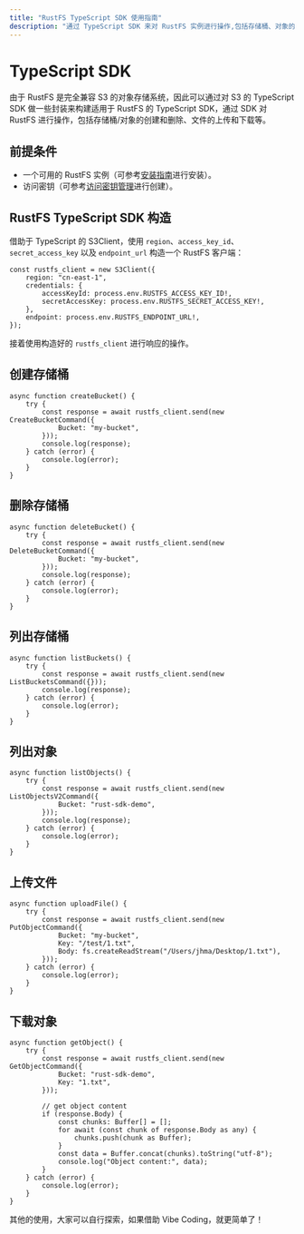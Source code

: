 ```yaml
---
title: "RustFS TypeScript SDK 使用指南"
description: "通过 TypeScript SDK 来对 RustFS 实例进行操作,包括存储桶、对象的创建和删除."
---
```


# TypeScript SDK

由于 RustFS 是完全兼容 S3 的对象存储系统，因此可以通过对 S3 的 TypeScript SDK 做一些封装来构建适用于 RustFS 的 TypeScript SDK，通过 SDK 对 RustFS 进行操作，包括存储桶/对象的创建和删除、文件的上传和下载等。

## 前提条件

- 一个可用的 RustFS 实例（可参考[安装指南](../../installation/index.md)进行安装）。
- 访问密钥（可参考[访问密钥管理](../../administration/iam/access-token.md)进行创建）。

## RustFS TypeScript SDK 构造

借助于 TypeScript 的 S3Client，使用 `region`、`access_key_id`、`secret_access_key` 以及 `endpoint_url` 构造一个 RustFS 客户端：

```
const rustfs_client = new S3Client({
    region: "cn-east-1",
    credentials: {
        accessKeyId: process.env.RUSTFS_ACCESS_KEY_ID!,
        secretAccessKey: process.env.RUSTFS_SECRET_ACCESS_KEY!,
    },
    endpoint: process.env.RUSTFS_ENDPOINT_URL!,
});
```

接着使用构造好的 `rustfs_client` 进行响应的操作。

## 创建存储桶

```
async function createBucket() {
    try {
        const response = await rustfs_client.send(new CreateBucketCommand({
            Bucket: "my-bucket",
        }));
        console.log(response);
    } catch (error) {
        console.log(error);
    }
}
```

## 删除存储桶

```
async function deleteBucket() {
    try {
        const response = await rustfs_client.send(new DeleteBucketCommand({
            Bucket: "my-bucket",
        }));
        console.log(response);
    } catch (error) {
        console.log(error);
    }
}
```

## 列出存储桶

```
async function listBuckets() {
    try {
        const response = await rustfs_client.send(new ListBucketsCommand({}));
        console.log(response);
    } catch (error) {
        console.log(error);
    }
}
```

## 列出对象

```
async function listObjects() {
    try {
        const response = await rustfs_client.send(new ListObjectsV2Command({
            Bucket: "rust-sdk-demo",
        }));
        console.log(response);
    } catch (error) {
        console.log(error);
    }
}
```

## 上传文件

```
async function uploadFile() {
    try {
        const response = await rustfs_client.send(new PutObjectCommand({
            Bucket: "my-bucket",
            Key: "/test/1.txt",
            Body: fs.createReadStream("/Users/jhma/Desktop/1.txt"),
        }));
    } catch (error) {
        console.log(error);
    }
}
```

## 下载对象

```
async function getObject() {
    try {
        const response = await rustfs_client.send(new GetObjectCommand({
            Bucket: "rust-sdk-demo",
            Key: "1.txt",
        }));
        
        // get object content
        if (response.Body) {
            const chunks: Buffer[] = [];
            for await (const chunk of response.Body as any) {
                chunks.push(chunk as Buffer);
            }
            const data = Buffer.concat(chunks).toString("utf-8");
            console.log("Object content:", data);
        }
    } catch (error) {
        console.log(error);
    }
}
```

其他的使用，大家可以自行探索，如果借助 Vibe Coding，就更简单了！